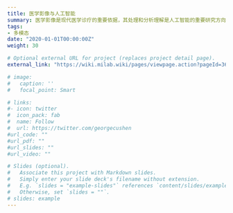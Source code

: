 ```yaml
---
title: 医学影像与人工智能
summary: 医学影像是现代医学诊疗的重要依据，其处理和分析理解是人工智能的重要研究方向，具有广阔的应用前景。医学智能（Medical Intelligence）课题组致力于将人工智能、机器视觉技术与医学影像相结合，聚焦于面向人工智能与医学影像技术的弱监督与无监督学习问题研究，借助人工智能技术在限制监督条件下对医学图像进行高效而准确的处理、分析及可视化。
tags:
- 多模态
date: "2020-01-01T00:00:00Z"
weight: 30

# Optional external URL for project (replaces project detail page).
external_link: "https://wiki.milab.wiki/pages/viewpage.action?pageId=3670044"

# image:
#   caption: ''
#   focal_point: Smart

# links:
#- icon: twitter
#  icon_pack: fab
#  name: Follow
#  url: https://twitter.com/georgecushen
#url_code: ""
#url_pdf: ""
#url_slides: ""
#url_video: ""

# Slides (optional).
#   Associate this project with Markdown slides.
#   Simply enter your slide deck's filename without extension.
#   E.g. `slides = "example-slides"` references `content/slides/example-slides.md`.
#   Otherwise, set `slides = ""`.
# slides: example
---
```


